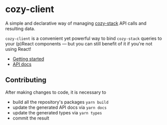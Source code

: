 # cozy-client

A simple and declarative way of managing [cozy-stack](https://github.com/cozy/cozy-stack) API calls and resulting data.

`cozy-client` is a convenient yet powerful way to bind `cozy-stack` queries to your (p)React components — but you can still benefit of it if you're not using React!

- [Getting started](../../docs/getting-started.md)
- [API docs](../../docs/api.md)

## Contributing

After making changes to code, it is necessary to

* build all the repository's packages `yarn build`
* update the generated API docs via `yarn docs`
* update the generated types via `yarn types`
* commit the result
